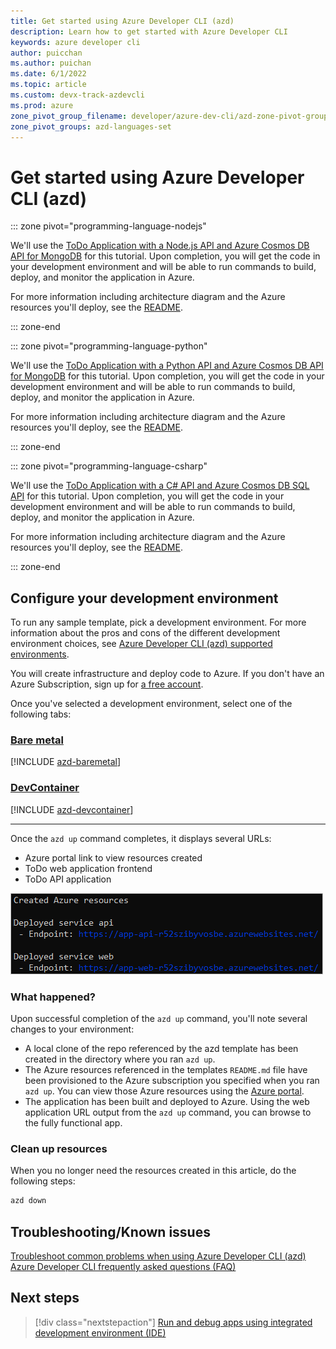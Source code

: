 ```yaml
---
title: Get started using Azure Developer CLI (azd)
description: Learn how to get started with Azure Developer CLI
keywords: azure developer cli
author: puicchan
ms.author: puichan
ms.date: 6/1/2022
ms.topic: article
ms.custom: devx-track-azdevcli
ms.prod: azure
zone_pivot_group_filename: developer/azure-dev-cli/azd-zone-pivot-groups.json
zone_pivot_groups: azd-languages-set
---
```


# Get started using Azure Developer CLI (azd)

::: zone pivot="programming-language-nodejs"

We'll use the [ToDo Application with a Node.js API and Azure Cosmos DB API for MongoDB](https://github.com/azure-samples/todo-nodejs-mongo) for this tutorial. Upon completion, you will get the code in your development environment and will be able to run commands to build, deploy, and monitor the application in Azure.

For more information including architecture diagram and the Azure resources you'll deploy, see the [README](https://github.com/Azure-Samples/todo-nodejs-mongo/blob/main/README.md).

::: zone-end

::: zone pivot="programming-language-python"

We'll use the [ToDo Application with a Python API and Azure Cosmos DB API for MongoDB](https://github.com/azure-samples/todo-python-mongo) for this tutorial. Upon completion, you will get the code in your development environment and will be able to run commands to build, deploy, and monitor the application in Azure.

For more information including architecture diagram and the Azure resources you'll deploy, see the [README](https://github.com/Azure-Samples/todo-python-mongo/blob/main/README.md).

::: zone-end

::: zone pivot="programming-language-csharp"

We'll use the [ToDo Application with a C# API and Azure Cosmos DB SQL API](https://github.com/Azure-Samples/todo-csharp-cosmos-sql) for this tutorial. Upon completion, you will get the code in your development environment and will be able to run commands to build, deploy, and monitor the application in Azure.

For more information including architecture diagram and the Azure resources you'll deploy, see the [README](https://github.com/Azure-Samples/todo-csharp-cosmos-sql/blob/main/README.md).

::: zone-end

## Configure your development environment

To run any sample template, pick a development environment. For more information about the pros and cons of the different development environment choices, see [Azure Developer CLI (azd) supported environments](overview.md#supported-development-environments).    

You will create infrastructure and deploy code to Azure. If you don't have an Azure Subscription, sign up for [a free account](https://azure.microsoft.com/free/).

Once you've selected a development environment, select one of the following tabs:

### [Bare metal](#tab/bare-metal)

[!INCLUDE [azd-baremetal](includes/azd-baremetal.md)]

### [DevContainer](#tab/devcontainer)

[!INCLUDE [azd-devcontainer](includes/azd-devcontainer.md)]

---

Once the `azd up` command completes, it displays several URLs:

- Azure portal link to view resources created
- ToDo web application frontend
- ToDo API application 

!["azd up output"](media/get-started/urls.png)

### What happened?

Upon successful completion of the `azd up` command, you'll note several changes to your environment:

- A local clone of the repo referenced by the azd template has been created in the directory where you ran `azd up`.
- The Azure resources referenced in the templates `README.md` file have been provisioned to the Azure subscription you specified when you ran `azd up`. You can view those Azure resources using the [Azure portal](https://portal.azure.com).
- The application has been built and deployed to Azure. Using the web application URL output from the `azd up` command, you can browse to the fully functional app.

### Clean up resources

When you no longer need the resources created in this article, do the following steps:

``` bash
azd down
```

## Troubleshooting/Known issues

[Troubleshoot common problems when using Azure Developer CLI (azd)](troubleshoot.md)
[Azure Developer CLI frequently asked questions (FAQ)](faq.yml)

## Next steps

> [!div class="nextstepaction"]
> [Run and debug apps using integrated development environment (IDE)](how-to-run-and-debug.md)
